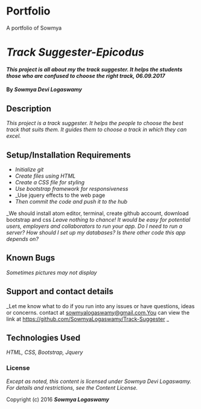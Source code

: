 # Portfolio
A portfolio of Sowmya
# _Track Suggester-Epicodus_

#### _This project is all about my the track suggester. It helps the students those who are confused to choose the right track, 06.09.2017_

#### By _**Sowmya Devi Logaswamy**_

## Description

_This project is a track suggester. It helps the people to choose the best track that suits them. It guides them to choose a track in which they can excel._

## Setup/Installation Requirements

* _Initialize git_
* _Create files using HTML_
* _Create a CSS file for styling_
* _Use bootstrap framework for responsiveness_
* _Use jquery effects to the web page
* _Then commit the code and push it to the hub_

_We should install atom editor, terminal, create github account, download bootstrap and css _Leave nothing to chance!  It would be easy for potential users, employers and collaborators to run your app. Do I need to run a server? How should I set up my databases? Is there other code this app depends on?_

## Known Bugs

_Sometimes pictures may not display_

## Support and contact details

_Let me know what to do if you run into any issues or have questions, ideas or concerns.  contact at sowmyalogaswamy@gmail.com.You can view the link at https://github.com/SowmyaLogaswamy/Track-Suggester _

## Technologies Used

_HTML, CSS, Bootstrap, Jquery_

### License

*Except as noted, this content is licensed under Sowmya Devi Logaswamy. For details and restrictions, see the Content License.*

Copyright (c) 2016 **_Sowmya Logaswamy_**
